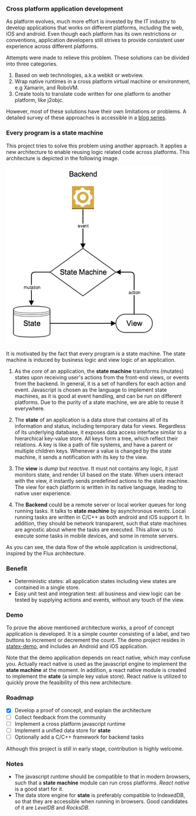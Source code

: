 ### Cross platform application development

As platform evolves, much more effort is invested by the IT industry to develop applications that works on different platforms, including the web, iOS and android. Even though each platform has its own restrictions or conventions, application developers still strives to provide consistent user experience across different platforms.

Attempts were made to relieve this problem. These solutions can be divided into three categories.

1. Based on web technologies, a.k.a webkit or webview.
2. Wrap native runtimes in a cross platform virtual machine or environment, e.g Xamarin, and RoboVM.
3. Create tools to translate code written for one platform to another platform, like j2objc.

However, most of these solutions have their own limitations or problems. A detailed survey of these approaches is accessible in a [blog series](http://www.skyscanner.net/blogs/developing-mobile-cross-platform-library-part-1-exploring).

### Every program is a state machine
This project tries to solve this problem using another approach. It applies a new architecture to enable reusing logic related code across platforms. This architecture is depicted in the following image.

![Image of architecture](doc/statex.jpg)

It is motivated by the fact that every program is a state machine. The state machine is induced by business logic and view logic of an application.

1. As the *core* of an application, the **state machine** transforms (mutates) states upon receiving user's actions from the front-end views, or events from the backend. In general, it is a set of handlers for each action and event. Javascript is chosen as the language to implement state machines, as it is good at event handling, and can be run on different platforms. Due to the purity of a state machine, we are able to reuse it everywhere.

2. The **state** of an application is a data store that contains all of its information and status, including temporary data for views. Regardless of its underlying database, it exposes data access interface similar to a hierarchical key-value store. All keys form a tree, which reflect their relations. A key is like a path of file systems, and have a parent or multiple children keys. Whenever a value is changed by the state machine, it sends a notification with its key to the view.

3. The **view** is *dump* but *reactive*. It must not contains any logic, it just monitors state, and render UI based on the state. When users interact with the view, it instantly sends predefined actions to the state machine. The view for each platform is written in its native language, leading to native user experience.

4. The **Backend** could be a remote server or local worker queues for long running tasks. It talks to **state machine** by asynchronous events. Local running tasks are written in C/C++ as both android and iOS support it. In addition, they should be network transparent, such that state machines are agnostic about where the tasks are executed. This allow us to execute some tasks in mobile devices, and some in remote servers.

As you can see, the data flow of the whole application is unidirectional, inspired by the Flux architecture.

### Benefit
- Deterministic states: all application states including view states are contained in a single store.
- Easy unit test and integration test: all business and view logic can be tested by supplying actions and events, without any touch of the view.

### Demo
To prove the above mentioned architecture works, a proof of concept application is developed. It is a simple counter consisting of a label, and two buttons to increment or decrement the count.
The demo project resides in [statex-demo](https://github.com/lilac/statex-demo), and includes an Android and iOS application.

Note that the demo application depends on react native, which may confuse you. Actually react native is used as the javascript engine to implement the **state machine** at the moment. In addition, a react native module is created to implement the **state** (a simple key value store). React native is utilized to quickly prove the feasibility of this new architecture.

### Roadmap
- [x] Develop a proof of concept, and explain the architecture
- [ ] Collect feedback from the community
- [ ] Implement a cross platform javascript runtime
- [ ] Implement a unified data store for **state**
- [ ] Optionally add a C/C++ framework for backend tasks

Although this project is still in early stage, contribution is highly welcome.

### Notes
- The javascript runtime should be compatible to that in modern browsers, such that a **state machine** module can run cross platforms. *React native* is a good start for it.
- The data store engine for **state** is preferably compatible to IndexedDB, so that they are accessible when running in browsers. Good candidates of it are *LevelDB* and *RocksDB*.
